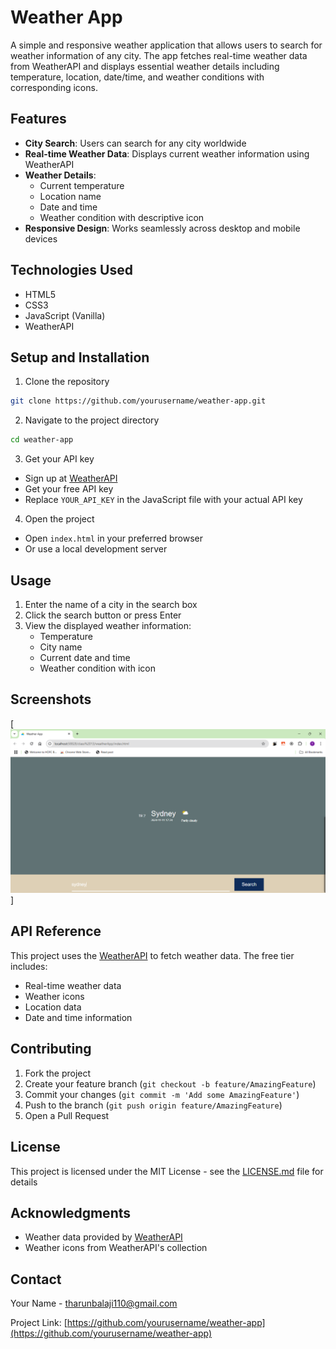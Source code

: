 # Weather App

A simple and responsive weather application that allows users to search for weather information of any city. The app fetches real-time weather data from WeatherAPI and displays essential weather details including temperature, location, date/time, and weather conditions with corresponding icons.

## Features

- **City Search**: Users can search for any city worldwide
- **Real-time Weather Data**: Displays current weather information using WeatherAPI
- **Weather Details**:
  - Current temperature
  - Location name
  - Date and time
  - Weather condition with descriptive icon
- **Responsive Design**: Works seamlessly across desktop and mobile devices

## Technologies Used

- HTML5
- CSS3
- JavaScript (Vanilla)
- WeatherAPI

## Setup and Installation

1. Clone the repository
```bash
git clone https://github.com/yourusername/weather-app.git
```

2. Navigate to the project directory
```bash
cd weather-app
```

3. Get your API key
- Sign up at [WeatherAPI](https://www.weatherapi.com/)
- Get your free API key
- Replace `YOUR_API_KEY` in the JavaScript file with your actual API key

4. Open the project
- Open `index.html` in your preferred browser
- Or use a local development server

## Usage

1. Enter the name of a city in the search box
2. Click the search button or press Enter
3. View the displayed weather information:
   - Temperature
   - City name
   - Current date and time
   - Weather condition with icon

## Screenshots

[![weather-app](image.png)]

## API Reference

This project uses the [WeatherAPI](https://www.weatherapi.com/) to fetch weather data. The free tier includes:

- Real-time weather data
- Weather icons
- Location data
- Date and time information

## Contributing

1. Fork the project
2. Create your feature branch (`git checkout -b feature/AmazingFeature`)
3. Commit your changes (`git commit -m 'Add some AmazingFeature'`)
4. Push to the branch (`git push origin feature/AmazingFeature`)
5. Open a Pull Request

## License

This project is licensed under the MIT License - see the [LICENSE.md](LICENSE.md) file for details

## Acknowledgments

- Weather data provided by [WeatherAPI](https://www.weatherapi.com/)
- Weather icons from WeatherAPI's collection

## Contact

Your Name - [tharunbalaji110@gmail.com](tharunbalaji110@gmail.com)

Project Link: [https://github.com/yourusername/weather-app](https://github.com/yourusername/weather-app)
